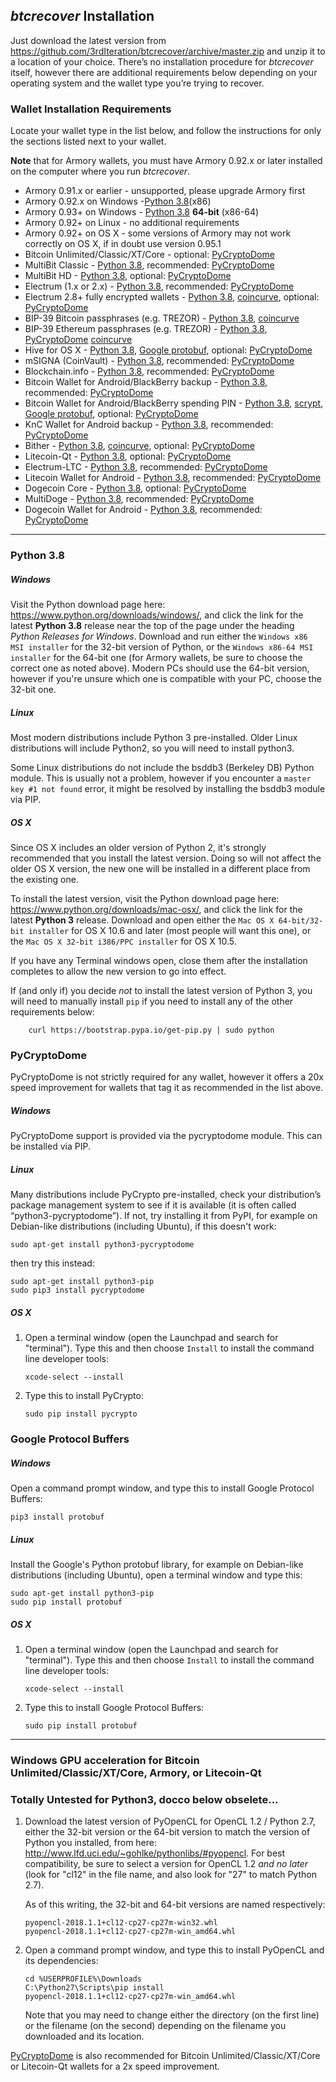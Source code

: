 ## *btcrecover* Installation ##

Just download the latest version from <https://github.com/3rdIteration/btcrecover/archive/master.zip> and unzip it to a location of your choice. There’s no installation procedure for *btcrecover* itself, however there are additional requirements below depending on your operating system and the wallet type you’re trying to recover.

### Wallet Installation Requirements ###

Locate your wallet type in the list below, and follow the instructions for only the sections listed next to your wallet.

**Note** that for Armory wallets, you must have Armory 0.92.x or later installed on the computer where you run *btcrecover*.

 * Armory 0.91.x or earlier - unsupported, please upgrade Armory first
 * Armory 0.92.x on Windows -[Python 3.8](#python-38)(x86)
 * Armory 0.93+ on Windows - [Python 3.8](#python-38) **64-bit** (x86-64)
 * Armory 0.92+ on Linux - no additional requirements
 * Armory 0.92+ on OS X - some versions of Armory may not work correctly on OS X, if in doubt use version 0.95.1
 * Bitcoin Unlimited/Classic/XT/Core - optional: [PyCryptoDome](#pycryptodome)
 * MultiBit Classic - [Python 3.8](#python-38), recommended: [PyCryptoDome](#pycryptodome)
 * MultiBit HD - [Python 3.8](#python-38), optional: [PyCryptoDome](#pycryptodome)
 * Electrum (1.x or 2.x) - [Python 3.8](#python-38), recommended: [PyCryptoDome](#pycryptodome)
 * Electrum 2.8+ fully encrypted wallets - [Python 3.8](#python-38), [coincurve](Seedrecover_Quick_Start_Guide.md#installation), optional: [PyCryptoDome](#pycryptodome)
 * BIP-39 Bitcoin passphrases (e.g. TREZOR) - [Python 3.8](#python-38), [coincurve](Seedrecover_Quick_Start_Guide.md#installation)
 * BIP-39 Ethereum passphrases (e.g. TREZOR) - [Python 3.8](#python-38), [PyCryptoDome](#pycryptodome) [coincurve](Seedrecover_Quick_Start_Guide.md#installation)
 * Hive for OS X - [Python 3.8](#python-38), [Google protobuf](#google-protocol-buffers), optional: [PyCryptoDome](#pycryptodome)
 * mSIGNA (CoinVault) - [Python 3.8](#python-38), recommended: [PyCryptoDome](#pycryptodome)
 * Blockchain.info - [Python 3.8](#python-38), recommended: [PyCryptoDome](#pycryptodome)
 * Bitcoin Wallet for Android/BlackBerry backup - [Python 3.8](#python-38), recommended: [PyCryptoDome](#pycryptodome)
 * Bitcoin Wallet for Android/BlackBerry spending PIN - [Python 3.8](#python-38), [scrypt](#scrypt), [Google protobuf](#google-protocol-buffers), optional: [PyCryptoDome](#pycryptodome)
 * KnC Wallet for Android backup - [Python 3.8](#python-38), recommended: [PyCryptoDome](#pycryptodome)
 * Bither - [Python 3.8](#python-38), [coincurve](Seedrecover_Quick_Start_Guide.md#installation), optional: [PyCryptoDome](#pycryptodome)
 * Litecoin-Qt - [Python 3.8](#python-38),  optional: [PyCryptoDome](#pycryptodome)
 * Electrum-LTC - [Python 3.8](#python-38), recommended: [PyCryptoDome](#pycryptodome)
 * Litecoin Wallet for Android - [Python 3.8](#python-38), recommended: [PyCryptoDome](#pycryptodome)
 * Dogecoin Core - [Python 3.8](#python-38),  optional: [PyCryptoDome](#pycryptodome)
 * MultiDoge - [Python 3.8](#python-38), recommended: [PyCryptoDome](#pycryptodome)
 * Dogecoin Wallet for Android - [Python 3.8](#python-38), recommended: [PyCryptoDome](#pycryptodome)


----------


### Python 3.8 ###

##### Windows #####

Visit the Python download page here: <https://www.python.org/downloads/windows/>, and click the link for the latest **Python 3.8** release near the top of the page under the heading *Python Releases for Windows*. Download and run either the `Windows x86 MSI installer` for the 32-bit version of Python, or the `Windows x86-64 MSI installer` for the 64-bit one (for Armory wallets, be sure to choose the correct one as noted above). Modern PCs should use the 64-bit version, however if you're unsure which one is compatible with your PC, choose the 32-bit one.

##### Linux #####

Most modern distributions include Python 3 pre-installed. Older Linux distributions will include Python2, so you will need to install python3.

Some Linux distributions do not include the bsddb3 (Berkeley DB) Python module. This is usually not a problem, however if you encounter a `master key #1 not found` error, it might be resolved by installing the bsddb3 module via PIP.

##### OS X #####

Since OS X includes an older version of Python 2, it's strongly recommended that you install the latest version. Doing so will not affect the older OS X version, the new one will be installed in a different place from the existing one.

To install the latest version, visit the Python download page here: <https://www.python.org/downloads/mac-osx/>, and click the link for the latest **Python 3** release. Download and open either the `Mac OS X 64-bit/32-bit installer` for OS X 10.6 and later (most people will want this one), or the `Mac OS X 32-bit i386/PPC installer` for OS X 10.5.

If you have any Terminal windows open, close them after the installation completes to allow the new version to go into effect.

If (and only if) you decide *not* to install the latest version of Python 3, you will need to manually install `pip` if you need to install any of the other requirements below:

        curl https://bootstrap.pypa.io/get-pip.py | sudo python


### PyCryptoDome ###

PyCryptoDome is not strictly required for any wallet, however it offers a 20x speed improvement for wallets that tag it as recommended in the list above.

##### Windows #####

PyCryptoDome support is provided via the pycryptodome module. This can be installed via PIP.

##### Linux #####

Many distributions include PyCrypto pre-installed, check your distribution’s package management system to see if it is available (it is often called “python3-pycryptodome”). If not, try installing it from PyPI, for example on Debian-like distributions (including Ubuntu), if this doesn't work:

    sudo apt-get install python3-pycryptodome

then try this instead:

    sudo apt-get install python3-pip
    sudo pip3 install pycryptodome

##### OS X #####

 1. Open a terminal window (open the Launchpad and search for "terminal"). Type this and then choose `Install` to install the command line developer tools:

        xcode-select --install

 2. Type this to install PyCrypto:

        sudo pip install pycrypto


### Google Protocol Buffers ###

##### Windows #####

Open a command prompt window, and type this to install Google Protocol Buffers:

    pip3 install protobuf

##### Linux #####

Install the Google's Python protobuf library, for example on Debian-like distributions (including Ubuntu), open a terminal window and type this:

    sudo apt-get install python3-pip
    sudo pip install protobuf

##### OS X #####

 1. Open a terminal window (open the Launchpad and search for "terminal"). Type this and then choose `Install` to install the command line developer tools:

        xcode-select --install

 2. Type this to install Google Protocol Buffers:

        sudo pip install protobuf

----------


### Windows GPU acceleration for Bitcoin Unlimited/Classic/XT/Core, Armory, or Litecoin-Qt ### 

### Totally Untested for Python3, docco below obselete...

 1. Download the latest version of PyOpenCL for OpenCL 1.2 / Python 2.7, either the 32-bit version or the 64-bit version to match the version of Python you installed, from here: <http://www.lfd.uci.edu/~gohlke/pythonlibs/#pyopencl>. For best compatibility, be sure to select a version for OpenCL 1.2 *and no later* (look for "cl12" in the file name, and also look for "27" to match Python 2.7).

    As of this writing, the 32-bit and 64-bit versions are named respectively:

        pyopencl‑2018.1.1+cl12‑cp27‑cp27m‑win32.whl
        pyopencl‑2018.1.1+cl12‑cp27‑cp27m‑win_amd64.whl

 2. Open a command prompt window, and type this to install PyOpenCL and its dependencies:

        cd %USERPROFILE%\Downloads
        C:\Python27\Scripts\pip install pyopencl‑2018.1.1+cl12‑cp27‑cp27m‑win_amd64.whl

    Note that you may need to change either the directory (on the first line) or the filename (on the second) depending on the filename you downloaded and its location.

[PyCryptoDome](#pycryptodome) is also recommended for Bitcoin Unlimited/Classic/XT/Core or Litecoin-Qt wallets for a 2x speed improvement.
